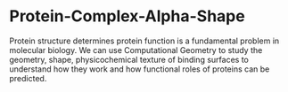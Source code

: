 # Protein-Complex-Alpha-Shape
Protein structure determines protein function is a fundamental problem in molecular biology. We can use Computational Geometry to study the geometry, shape, physicochemical texture of binding surfaces to understand how they work and how functional roles of proteins can be predicted.
